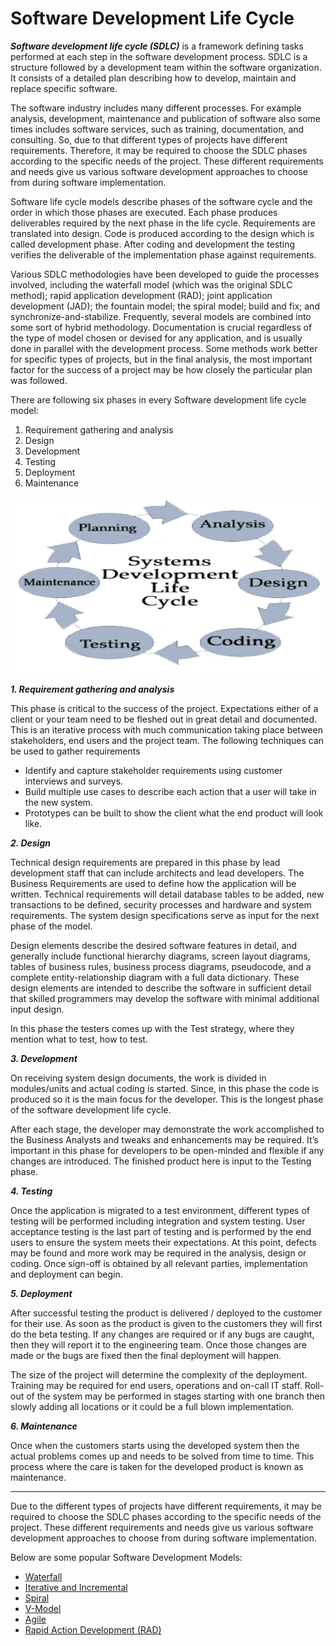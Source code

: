 # Software Development Life Cycle

***Software development life cycle (SDLC)*** is a framework defining tasks performed at each step in the software development process. SDLC is a structure followed by a development team within the software organization. It consists of a detailed plan describing how to develop, maintain and replace specific software.

The software industry includes many different processes. For example analysis, development, maintenance and publication of software also some times includes software services, such as training, documentation, and consulting. So, due to that different types of projects have different requirements. Therefore, it may be required to choose the SDLC phases according to the specific needs of the project. These different requirements and needs give us various software development approaches to choose from during software implementation.

Software life cycle models describe phases of the software cycle and the order in which those phases are executed. Each phase produces deliverables required by the next phase in the life cycle. Requirements are translated into design. Code is produced according to the design which is called development phase. After coding and development the testing verifies the deliverable of the implementation phase against requirements.

Various SDLC methodologies have been developed to guide the processes involved, including the waterfall model (which was the original SDLC method); rapid application development (RAD); joint application development (JAD); the fountain model; the spiral model; build and fix; and synchronize-and-stabilize. Frequently, several models are combined into some sort of hybrid methodology. Documentation is crucial regardless of the type of model chosen or devised for any application, and is usually done in parallel with the development process. Some methods work better for specific types of projects, but in the final analysis, the most important factor for the success of a project may be how closely the particular plan was followed.

There are following six phases in every Software development life cycle model:

1. Requirement gathering and analysis
2. Design
3. Development
4. Testing
5. Deployment
6. Maintenance

![Software-Development](/notes/images/softwaredevelopment.png)

***1. Requirement gathering and analysis***

This phase is critical to the success of the project. Expectations either of a client or your team need to be fleshed out in great detail and documented.  This is an iterative process with much communication taking place between stakeholders, end users and the project team.  The following techniques can be used to gather requirements

* Identify and capture stakeholder requirements using customer interviews and surveys.
* Build multiple use cases to describe each action that a user will take in the new system.
* Prototypes can be built to show the client what the end product will look like.

***2. Design***

Technical design requirements are prepared in this phase by lead development staff that can include architects and lead developers.  The Business Requirements are used to define how the application will be written.  Technical requirements will detail database tables to be added, new transactions to be defined, security processes and hardware and system requirements. The system design specifications serve as input for the next phase of the model. 

Design elements describe the desired software features in detail, and generally include functional hierarchy diagrams, screen layout diagrams, tables of business rules, business process diagrams, pseudocode, and a complete entity-relationship diagram with a full data dictionary. These design elements are intended to describe the software in sufficient detail that skilled programmers may develop the software with minimal additional input design. 

In this phase the testers comes up with the Test strategy, where they mention what to test, how to test.

***3. Development***

On receiving system design documents, the work is divided in modules/units and actual coding is started. Since, in this phase the code is produced so it is the main focus for the developer. This is the longest phase of the software development life cycle.

After each stage, the developer may demonstrate the work accomplished to the Business Analysts and tweaks and enhancements may be required.  It’s important in this phase for developers to be open-minded and flexible if any changes are introduced. The finished product here is input to the Testing phase.


***4. Testing***

Once the application is migrated to a test environment, different types of testing will be performed including integration and system testing.  User acceptance testing is the last part of testing and is performed by the end users to ensure the system meets their expectations.  At this point, defects may be found and more work may be required in the analysis, design or coding.  Once sign-off is obtained by all relevant parties, implementation and deployment can begin.

***5. Deployment***

After successful testing the product is delivered / deployed to the customer for their use. As soon as the product is given to the customers they will first do the beta testing. If any changes are required or if any bugs are caught, then they will report it to the engineering team. Once those changes are made or the bugs are fixed then the final deployment will happen.

The size of the project will determine the complexity of the deployment.  Training may be required for end users, operations and on-call IT staff.  Roll-out of the system may be performed in stages starting with one branch then slowly adding all locations or it could be a full blown implementation.

***6. Maintenance***

Once when the customers starts using the developed system then the actual problems comes up and needs to be solved from time to time. This process where the care is taken for the developed product is known as maintenance.

---

Due to the different types of projects have different requirements, it may be required to choose the SDLC phases according to the specific needs of the project. These different requirements and needs give us various software development approaches to choose from during software implementation.

Below are some popular Software Development Models:

- [Waterfall](/notes/sdlc-models/01-Waterfall-Model.md)
- [Iterative and Incremental](/notes/sdlc-models/02-Iterative-Model.md)
- [Spiral](/notes/sdlc-models/03-Spiral-Model.md)
- [V-Model](/notes/sdlc-models/04-V-Model.md)
- [Agile](/notes/sdlc-models/05-Agile-Model.md)
- [Rapid Action Development (RAD)](/notes/sdlc-models/06-RAD-Model.md)
